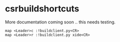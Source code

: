 # csrbuildshortcuts

More documentation coming soon .. this needs testing.

```VimL
map <Leader>c :!buildclient.py<CR>
map <Leader>r :!buildclient.py xide<CR>
```
